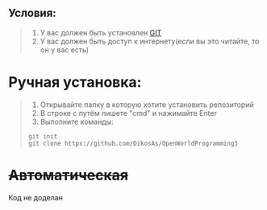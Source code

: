 ## Условия:
>1. У вас должен быть установлен [GIT](https://git-scm.com/)
>2. У вас должен быть доступ к интернету(если вы это читайте, то он у вас есть) 

# Ручная установка:
>1. Открывайте папку в которую хотите установить репозиторий
>2. В строке с путём пишете "cmd" и нажимайте Enter
>3. Выполните команды:  
>```shell
>git init
>git clone https://github.com/DikosAs/OpenWorldProgramming3
>```

# ~~Автоматическая~~
Код не доделан

